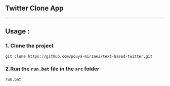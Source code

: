 ## Twitter Clone App

--- 
## Usage :
### 1. Clone the project
    
```shell
git clone https://github.com/pouya-mirzaei/text-based-twitter.git
```
### 2.Run the `run.bat` file in the `src` folder 
```shell
run.bat
```